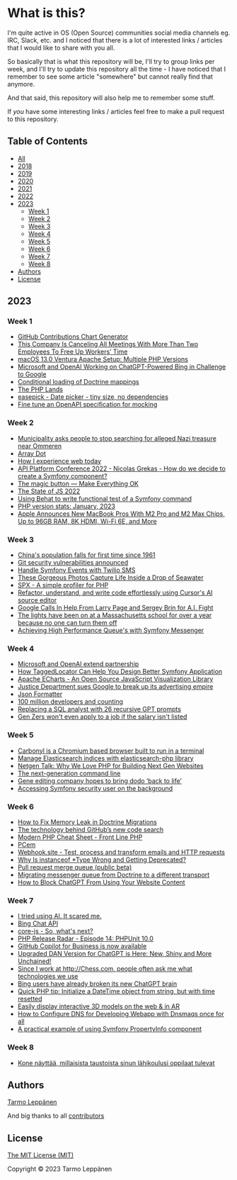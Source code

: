 # What is this?

I'm quite active in OS (Open Source) communities social media channels eg. IRC, Slack, etc. and I 
noticed that there is a lot of interested links / articles that I would like to share with you all.

So basically that is what this repository will be, I'll try to group links per week, and I'll try to
update this repository all the time - I have noticed that I remember to see some article "somewhere"
but cannot really find that anymore.

And that said, this repository will also help me to remember some stuff.

If _you_ have some interesting links / articles feel free to make a pull request to this repository.

## Table of Contents

  * [All](all.md)
  * [2018](2018.md)
  * [2019](2019.md)
  * [2020](2020.md)
  * [2021](2021.md)
  * [2022](2022.md)
  * [2023](#2023)
    * [Week 1](#week-1)
    * [Week 2](#week-2)
    * [Week 3](#week-3)
    * [Week 4](#week-4)
    * [Week 5](#week-5)
    * [Week 6](#week-6)
    * [Week 7](#week-7)
    * [Week 8](#week-8)
  * [Authors](#authors)
  * [License](#license)

## 2023

### Week 1

- [GitHub Contributions Chart Generator](https://github-contributions.vercel.app/)
- [This Company Is Canceling All Meetings With More Than Two Employees To Free Up Workers’ Time](https://www.forbes.com/sites/jenamcgregor/2023/01/03/shopify-is-canceling-all-meetings-with-more-than-two-people-from-workers-calendars-and-urging-few-to-be-added-back/)
- [macOS 13.0 Ventura Apache Setup: Multiple PHP Versions](https://getgrav.org/blog/macos-ventura-apache-multiple-php-versions)
- [Microsoft and OpenAI Working on ChatGPT-Powered Bing in Challenge to Google](https://www.theinformation.com/articles/microsoft-and-openai-working-on-chatgpt-powered-bing-in-challenge-to-google)
- [Conditional loading of Doctrine mappings](https://github.com/getparthenon/parthenon/wiki/Conditional-loading-of-Doctrine-mappings)
- [The PHP Lands](https://lands.php.earth/)
- [easepick - Date picker - tiny size, no dependencies](https://easepick.com/)
- [Fine tune an OpenAPI specification for mocking](https://jolicode.com/blog/fine-tune-an-openapi-specification-for-mocking)

### Week 2

- [Municipality asks people to stop searching for alleged Nazi treasure near Ommeren](https://nltimes.nl/2023/01/07/municipality-asks-people-stop-searching-alleged-nazi-treasure-near-ommeren)
- [Array Dot](https://github.com/flow-php/array-dot)
- [How I experience web today](https://how-i-experience-web-today.com/)
- [API Platform Conference 2022 - Nicolas Grekas - How do we decide to create a Symfony component?](https://www.youtube.com/watch?v=tDjR5l4QwTY)
- [The magic button — Make Everything OK](http://make-everything-ok.com/)
- [The State of JS 2022](https://2022.stateofjs.com/)
- [Using Behat to write functional test of a Symfony command](https://www.mon-code.net/post/164/using-behat-to-write-functional-test-of-a-symfony-command)
- [PHP version stats: January, 2023](https://stitcher.io/blog/php-version-stats-january-2023)
- [Apple Announces New MacBook Pros With M2 Pro and M2 Max Chips, Up to 96GB RAM, 8K HDMI, Wi-Fi 6E, and More](https://www.macrumors.com/2023/01/17/apple-announces-m2-pro-macbook-pro/)

### Week 3

- [China's population falls for first time since 1961](https://www.bbc.com/news/world-asia-china-64300190)
- [Git security vulnerabilities announced](https://github.blog/2023-01-17-git-security-vulnerabilities-announced-2/)
- [Handle Symfony Events with Twilio SMS](https://www.twilio.com/blog/handle-symfony-events-twilio-sms)
- [These Gorgeous Photos Capture Life Inside a Drop of Seawater](https://www.smithsonianmag.com/science-nature/these-gorgeous-photos-capture-life-inside-drop-seawater-180981297/)
- [SPX - A simple profiler for PHP](https://github.com/NoiseByNorthwest/php-spx)
- [Refactor, understand, and write code effortlessly using Cursor's AI source editor](https://www.cursor.so/)
- [Google Calls In Help From Larry Page and Sergey Brin for A.I. Fight](https://www.nytimes.com/2023/01/20/technology/google-chatgpt-artificial-intelligence.html)
- [The lights have been on at a Massachusetts school for over a year because no one can turn them off](https://www.nbcnews.com/news/us-news/lights-massachusetts-school-year-no-one-can-turn-rcna65611)
- [Achieving High Performance Queue's with Symfony Messenger](https://joppe.dev/2023/01/21/symfony-messenger-high-performance-queues/)

### Week 4

- [Microsoft and OpenAI extend partnership](https://blogs.microsoft.com/blog/2023/01/23/microsoftandopenaiextendpartnership/)
- [How TaggedLocator Can Help You Design Better Symfony Application](https://jolicode.com/blog/how-taggedlocator-can-help-you-design-better-symfony-application)
- [Apache ECharts - An Open Source JavaScript Visualization Library](https://echarts.apache.org/)
- [Justice Department sues Google to break up its advertising empire](https://finance.yahoo.com/news/justice-department-sues-google-to-break-up-its-advertising-empire-180708969.html)
- [Json Formatter](https://plugins.jetbrains.com/plugin/13931-json-formatter)
- [100 million developers and counting](https://github.blog/2023-01-25-100-million-developers-and-counting/)
- [Replacing a SQL analyst with 26 recursive GPT prompts](https://www.patterns.app/blog/2023/01/18/crunchbot-sql-analyst-gpt/)
- [Gen Zers won't even apply to a job if the salary isn't listed](https://www.businessinsider.com/hiring-gen-z-graduates-pay-transparency-adobe-2023-1)

### Week 5

- [Carbonyl is a Chromium based browser built to run in a terminal](https://github.com/fathyb/carbonyl)
- [Manage Elasticsearch indices with elasticsearch-php library](https://www.mon-code.net/post/168/manage-elasticsearch-indices-with-elasticsearch-php-library)
- [Netgen Talk: Why We Love PHP for Building Next Gen Websites](https://netgen.io/blog/netgen-talk-why-we-love-php-for-building-next-gen-websites)
- [The next-generation command line](https://fig.io/)
- [Gene editing company hopes to bring dodo ‘back to life’](https://www.theguardian.com/science/2023/jan/31/gene-editing-company-hopes-to-bring-dodo-back-to-life)
- [Accessing Symfony security user on the background](https://jolicode.com/blog/how-taggedlocator-can-help-you-design-better-symfony-application)

### Week 6

- [How to Fix Memory Leak in Doctrine Migrations](https://jolicode.com/blog/how-to-fix-memory-leak-in-doctrine-migrations)
- [The technology behind GitHub’s new code search](https://github.blog/2023-02-06-the-technology-behind-githubs-new-code-search/)
- [Modern PHP Cheat Sheet - Front Line PHP](https://front-line-php.com/cheat-sheet)
- [PCem](https://pcem-emulator.co.uk/)
- [Webhook.site - Test, process and transform emails and HTTP requests](https://webhook.site/)
- [Why Is instanceof *Type Wrong and Getting Deprecated?](https://phpstan.org/blog/why-is-instanceof-type-wrong-and-getting-deprecated)
- [Pull request merge queue (public beta)](https://github.blog/changelog/2023-02-08-pull-request-merge-queue-public-beta/)
- [Migrating messenger queue from Doctrine to a different transport](https://locastic.com/blog/migrating-messenger-queue-from-doctrine-to-a-different-transport)
- [How to Block ChatGPT From Using Your Website Content](https://www.searchenginejournal.com/how-to-block-chatgpt-from-using-your-website-content/478384/)

### Week 7

- [I tried using AI. It scared me.](https://www.youtube.com/watch?v=jPhJbKBuNnA)
- [Bing Chat API](https://github.com/transitive-bullshit/bing-chat)
- [core-js - So, what's next?](https://github.com/zloirock/core-js/blob/master/docs/2023-02-14-so-whats-next.md)
- [PHP Release Radar - Episode 14: PHPUnit 10.0](https://www.youtube.com/watch?v=QwsH4IlolyU)
- [GitHub Copilot for Business is now available](https://github.blog/2023-02-14-github-copilot-for-business-is-now-available/)
- [Upgraded DAN Version for ChatGPT is Here: New, Shiny and More Unchained!](https://medium.com/@neonforge/upgraded-dan-version-for-chatgpt-is-here-new-shiny-and-more-unchained-63d82919d804)
- [Since I work at http://Chess.com, people often ask me what technologies we use](https://twitter.com/nikolaposa/status/1625442638395584512)
- [Bing users have already broken its new ChatGPT brain](https://www.techradar.com/news/bing-users-have-already-broken-its-new-chatgpt-brain)
- [Quick PHP tip: Initialize a DateTime object from string, but with time resetted](https://jolicode.com/blog/quick-php-tip-initialize-a-datetime-object-from-string-but-with-time-resetted)
- [Easily display interactive 3D models on the web & in AR](https://modelviewer.dev/)
- [How to Configure DNS for Developing Webapp with Dnsmaqs once for all](https://jolicode.com/blog/how-to-configure-dns-for-developing-webapp-with-dnsmaqs-once-for-all)
- [A practical example of using Symfony PropertyInfo component](https://dev.to/icolomina/a-practical-example-of-using-symfony-propertyinfo-component-33kc)

### Week 8

- [Kone näyttää, millaisista taustoista sinun lähikoulusi oppilaat tulevat](https://yle.fi/a/74-20018233)

## Authors

[Tarmo Leppänen](https://github.com/tarlepp)

And big thanks to all [contributors](https://github.com/tarlepp/links-of-the-week/graphs/contributors)

## License

[The MIT License (MIT)](LICENSE)

Copyright © 2023 Tarmo Leppänen
